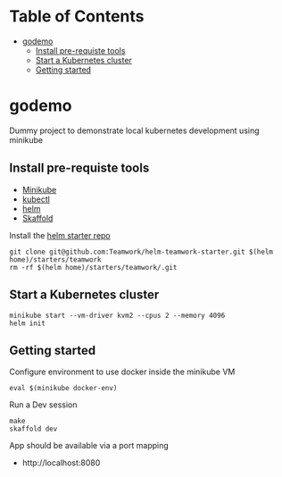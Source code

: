 
Table of Contents
=================

   * [godemo](#godemo)
      * [Install pre-requiste tools](#install-pre-requiste-tools)
      * [Start a Kubernetes cluster](#start-a-kubernetes-cluster)
      * [Getting started](#getting-started)
        
# godemo

Dummy project to demonstrate local kubernetes development using minikube

## Install pre-requiste tools

- [Minikube](https://kubernetes.io/docs/tasks/tools/install-minikube/)
- [kubectl](https://kubernetes.io/docs/tasks/tools/install-kubectl/)
- [helm](https://docs.helm.sh/using_helm/#installing-helm)
- [Skaffold](https://github.com/GoogleContainerTools/skaffold#installation)

Install the [helm starter repo](https://github.com/Teamwork/helm-teamwork-starter)

```
git clone git@github.com:Teamwork/helm-teamwork-starter.git $(helm home)/starters/teamwork
rm -rf $(helm home)/starters/teamwork/.git
```

## Start a Kubernetes cluster

```
minikube start --vm-driver kvm2 --cpus 2 --memory 4096 
helm init
```

## Getting started

Configure environment to use docker inside the minikube VM

```
eval $(minikube docker-env)
```

Run a Dev session

```
make
skaffold dev
```

App should be available via a port mapping

- http://localhost:8080



